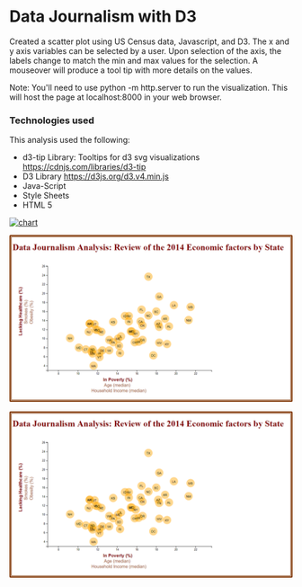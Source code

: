 
# Data Journalism with D3
Created a scatter plot using US Census data, Javascript, and D3.   The x and y axis variables can be selected by a user.   Upon selection of the axis, the labels change to match the min and max values for the selection.    A mouseover will produce a tool tip with more details on the values.   

Note: You'll need to use python -m http.server to run the visualization. This will host the page at localhost:8000 in your web browser. 


### Technologies used
This analysis used the following:

* d3-tip Library: Tooltips for d3 svg visualizations
   https://cdnjs.com/libraries/d3-tip
* D3 Library
   https://d3js.org/d3.v4.min.js
* Java-Script
* Style Sheets
* HTML 5

<a href="https://github.com/loriepeach1/16_d3/blob/master/Project/documents/defaultView.png" 
target="_blank">![chart](defaultview.png)</a>

![Default View](project/documents/defaultView.png)


![Default View](/project/documents/defaultView.png)


